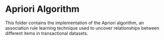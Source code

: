# Apriori Algorithm  
This folder contains the implementation of the Apriori algorithm, an association rule learning technique used to uncover relationships between different items in transactional datasets.  
